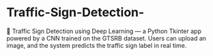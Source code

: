 # Traffic-Sign-Detection-
🚦 Traffic Sign Detection using Deep Learning — a Python Tkinter app powered by a CNN trained on the GTSRB dataset. Users can upload an image, and the system predicts the traffic sign label in real time.
